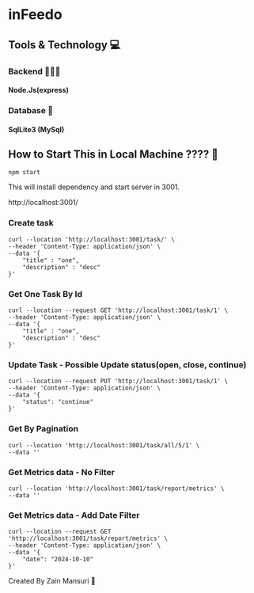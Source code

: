 # inFeedo

## Tools & Technology 💻
### Backend 🧑🏻‍💻
#### Node.Js(express)
### Database 📝
#### SqlLite3 (MySql)

## How to Start This in Local Machine ???? 🤔
```npm start``` 

This will install dependency and start server in 3001.

http://localhost:3001/

### Create task
```
curl --location 'http://localhost:3001/task/' \
--header 'Content-Type: application/json' \
--data '{
    "title" : "one",
    "description" : "desc"
}'
```

### Get One Task By Id
```
curl --location --request GET 'http://localhost:3001/task/1' \
--header 'Content-Type: application/json' \
--data '{
    "title" : "one",
    "description" : "desc"
}'
```

### Update Task -  Possible Update status(open, close, continue)
```
curl --location --request PUT 'http://localhost:3001/task/1' \
--header 'Content-Type: application/json' \
--data '{
    "status": "continue"
}'
```

### Get By Pagination
```
curl --location 'http://localhost:3001/task/all/5/1' \
--data ''
```

### Get Metrics data - No Filter
```
curl --location 'http://localhost:3001/task/report/metrics' \
--data ''
```

### Get Metrics data - Add Date Filter
```
curl --location --request GET 'http://localhost:3001/task/report/metrics' \
--header 'Content-Type: application/json' \
--data '{
    "date": "2024-10-10"
}'
```

Created By Zain Mansuri 🐉
